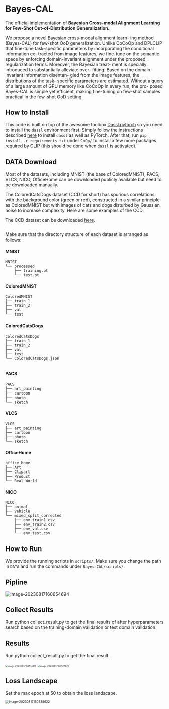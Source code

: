 # Bayes-CAL

The official implementation of  **Bayesian Cross-modal Alignment Learning for Few-Shot Out-of-Distribution Generalization.**

We propose a novel Bayesian cross-modal alignment learn- ing method (Bayes-CAL) for few-shot OoD generalization. Unlike CoCoOp and DPLCLIP that fine-tune task-specific parameters by incorporating the conditional information ex- tracted from image features, we fine-tune on the semantic space by enforcing domain-invariant alignment under the proposed regularization terms. Moreover, the Bayesian treat- ment is specially introduced to substantially alleviate over- fitting. Based on the domain-invariant information disentan- gled from the image features, the distributions of the task- specific parameters are estimated. Without a query of a large amount of GPU memory like CoCoOp in every run, the pro- posed Bayes-CAL is simple yet efficient, making fine-tuning on few-shot samples practical in the few-shot OoD setting.



## How to Install

This code is built on top of the awesome toolbox [Dassl.pytorch](https://github.com/KaiyangZhou/Dassl.pytorch) so you need to install the `dassl` environment first. Simply follow the instructions described [here](https://github.com/KaiyangZhou/Dassl.pytorch#installation) to install `dassl` as well as PyTorch. After that, run `pip install -r requirements.txt` under `CoOp/` to install a few more packages required by [CLIP](https://github.com/openai/CLIP) (this should be done when `dassl` is activated). 



## DATA Download

Most of the datasets, including MNIST (the base of ColoredMNIST), PACS, VLCS, NICO, OfficeHome can be downloaded publicly available but need to be downloaded manually.

The ColoredCatsDogs dataset  (CCD for short) has spurious correlations with the background color (green or red), constructed in a similar principle as ColoredMNIST but with images of cats and dogs disturbed by Gaussian noise to increase complexity. Here are some examples of the CCD.

The CCD dataset can be downloaded [here](https://pan.baidu.com/s/1za8Cp8PJyWWStTj88D4jGA?pwd=vjgf ).

<img src="Bayes-CAL-main/Figures/CCD.png" alt="CCD" style="zoom:3%;" />



Make sure that the directory structure of each dataset is arranged as follows:

#### MNIST

```
MNIST
└── processed
    ├── training.pt
    └── test.pt
```

#### ColoredMNIST

```
ColoredMNIST
├── train_1
├── train_2
├── val
└── test
```

#### ColoredCatsDogs

```
ColoredCatsDogs
├── train_1
├── train_2
├── val
├── test
└── ColoredCatsDogs.json
    
```

#### PACS

```
PACS
├── art_painting
├── cartoon
├── photo
└── sketch
```

#### VLCS

```
VLCS
├── art_painting
├── cartoon
├── photo
└── sketch
```

#### OfficeHome

```
office_home
├── Art
├── Clipart
├── Product
└── Real World
```

#### NICO

```
NICO
├── animal
├── vehicle
└── mixed_split_corrected
    ├── env_train1.csv
    ├── env_train2.csv
    ├── env_val.csv
    └── env_test.csv
```



## How to Run

We provide the running scripts in `scripts/`. Make sure you change the path in `DATA` and run the commands under `Bayes-CAL/scripts/`.



## Pipline

![image-20230817160654694](/Users/zl/Desktop/Bayes-CAL-master/Bayes-CAL-main/Figures/pipeline.png)



## Collect Results

Run python collect_result.py to get the final results of after hyperparameters search based on the training-domain validation or test domain validation.



## Results

Run python collect_result.py to get the final result.

<img src="/Users/zl/Desktop/Bayes-CAL-master/Bayes-CAL-main/Figures/res1.png" alt="image-20230817160514319" style="zoom:50%;" />

<img src="/Users/zl/Desktop/Bayes-CAL-master/Bayes-CAL-main/Figures/res2.png" alt="image-20230817160527820" style="zoom:50%;" />

## Loss Landscape

Set the max epoch at 50 to obtain the loss landscape.

<img src="/Users/zl/Desktop/Bayes-CAL-master/Bayes-CAL-main/Figures/loss_landscape.png" alt="image-20230817160335622" style="zoom:70%;" />
